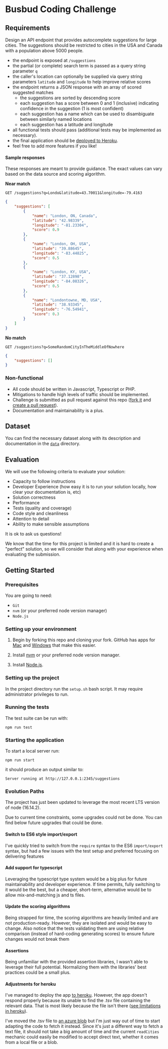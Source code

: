 # Busbud Coding Challenge

## Requirements

Design an API endpoint that provides autocomplete suggestions for large cities.
The suggestions should be restricted to cities in the USA and Canada with a population above 5000 people.

-   the endpoint is exposed at `/suggestions`
-   the partial (or complete) search term is passed as a query string parameter `q`
-   the caller's location can optionally be supplied via query string parameters `latitude` and `longitude` to help improve relative scores
-   the endpoint returns a JSON response with an array of scored suggested matches
    -   the suggestions are sorted by descending score
    -   each suggestion has a score between 0 and 1 (inclusive) indicating confidence in the suggestion (1 is most confident)
    -   each suggestion has a name which can be used to disambiguate between similarly named locations
    -   each suggestion has a latitude and longitude
-   all functional tests should pass (additional tests may be implemented as necessary).
-   the final application should be [deployed to Heroku](https://devcenter.heroku.com/articles/getting-started-with-nodejs).
-   feel free to add more features if you like!

#### Sample responses

These responses are meant to provide guidance. The exact values can vary based on the data source and scoring algorithm.

**Near match**

    GET /suggestions?q=Londo&latitude=43.70011&longitude=-79.4163

```json
{
    "suggestions": [
        {
            "name": "London, ON, Canada",
            "latitude": "42.98339",
            "longitude": "-81.23304",
            "score": 0.9
        },
        {
            "name": "London, OH, USA",
            "latitude": "39.88645",
            "longitude": "-83.44825",
            "score": 0.5
        },
        {
            "name": "London, KY, USA",
            "latitude": "37.12898",
            "longitude": "-84.08326",
            "score": 0.5
        },
        {
            "name": "Londontowne, MD, USA",
            "latitude": "38.93345",
            "longitude": "-76.54941",
            "score": 0.3
        }
    ]
}
```

**No match**

    GET /suggestions?q=SomeRandomCityInTheMiddleOfNowhere

```json
{
    "suggestions": []
}
```

### Non-functional

-   All code should be written in Javascript, Typescript or PHP.
-   Mitigations to handle high levels of traffic should be implemented.
-   Challenge is submitted as pull request against this repo ([fork it](https://help.github.com/articles/fork-a-repo/) and [create a pull request](https://help.github.com/articles/creating-a-pull-request-from-a-fork/)).
-   Documentation and maintainability is a plus.

## Dataset

You can find the necessary dataset along with its description and documentation in the [`data`](data/) directory.

## Evaluation

We will use the following criteria to evaluate your solution:

-   Capacity to follow instructions
-   Developer Experience (how easy it is to run your solution locally, how clear your documentation is, etc)
-   Solution correctness
-   Performance
-   Tests (quality and coverage)
-   Code style and cleanliness
-   Attention to detail
-   Ability to make sensible assumptions

It is ok to ask us questions!

We know that the time for this project is limited and it is hard to create a "perfect" solution, so we will consider that along with your experience when evaluating the submission.

## Getting Started

### Prerequisites

You are going to need:

-   `Git`
-   `nvm` (or your preferred node version manager)
-   `Node.js`

### Setting up your environment

1. Begin by forking this repo and cloning your fork. GitHub has apps for [Mac](http://mac.github.com/) and
   [Windows](http://windows.github.com/) that make this easier.

2. Install [nvm](https://github.com/nvm-sh/nvm#install--update-script) or your preferred node version manager.

3. Install [Node.js](http://www.nodejs.org).

### Setting up the project

In the project directory run the `setup.sh` bash script. It may require administrator privileges to run.

### Running the tests

The test suite can be run with:

```
npm run test
```

### Starting the application

To start a local server run:

```
npm run start
```

it should produce an output similar to:

```
Server running at http://127.0.0.1:2345/suggestions
```

### Evolution Paths

The project has just been updated to leverage the most recent LTS version of node (16.14.2).

Due to current time constraints, some upgrades could not be done. You can find below future upgrades that could be done.

#### Switch to ES6 style import/export

I've quickly tried to switch from the `require` syntax to the ES6 `import/export` syntax, but had a few issues with the test setup and preferred focusing on delivering features

#### Add support for typescript

Leveraging the typescript type system would be a big plus for future maintainability and developer experience. If time permits, fully switching to it would be the best, but a cheaper, short-term, alternative would be to allow mix-and-matching js and ts files.

#### Update the scoring algorithms

Being strapped for time, the scoring algorithms are heavily limited and are not production-ready. However, they are isolated and would be easy to change. Also notice that the tests validating them are using relative comparison (instead of hard-coding generating scores) to ensure future changes would not break them

#### Assertions

Being unfamiliar with the provided assertion libraries, I wasn't able to leverage their full potential. Normalizing them with the libraries' best practices could be a small plus.

#### Adjustments for heroku

I've managed to deploy the app [to heroku](https://boiling-tundra-10407.herokuapp.com/suggestions). However, the app doesn't respond properly because its unable to find the .tsv file containing the relevant data. That is most likely because the file isn't there ([see limitations in heroku](https://boiling-tundra-10407.herokuapp.com/suggestions)).

I've moved the .tsv file to [an azure blob](https://samplestorageaccount1523.blob.core.windows.net/repos/cities_canada-usa.tsv) but I'm just way out of time to start adapting the code to fetch it instead. Since it's just a different way to fetch a text file, it should not take a big amount of time and the current `readCities` mechanic could easily be modified to accept direct text, whether it comes from a local file or a blob.
